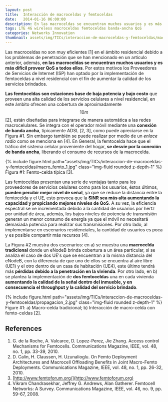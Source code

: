 ```yaml
---
layout: post
title:  Interacción de macroceldas y femtoceldas
date:   2014-01-16 06:00:00
description: En las macroceldas se encuentran muchos usuarios y es más difícil proveer QoS a todos ellos. Por estos motivos los operadores han optado por la implementación de femtoceldas a nivel residencial con el fin de aumentar la calidad de los servicios brindados. Las femtoceldas son estaciones base de baja potencia y bajo costo que proveen una alta calidad de los servicios celulares a nivel residencial, en este ámbito ofrecen una cobertura de aproximadamente 10 m.
tags: LTE 4G wireless macroceldas femtoceldas banda-ancha QoS
categories: Networks Innovation
thumbnail: assets/img/TICs/interaccion-de-macroceldas-y-femtoceldas/macro_femto_1.jpg
---
```

Las macroceldas no son muy eficientes [1] en el ámbito residencial debido a los problemas de penetración que se han mencionado en un artículo anterior, además, **en las macroceldas se encuentran muchos usuarios y es más difícil proveer QoS a todos ellos**. Por estos motivos los Proveedores de Servicios de Internet (ISP) han optado por la implementación de femtoceldas a nivel residencial con el fin de aumentar la calidad de los servicios brindados.

**Las femtoceldas son estaciones base de baja potencia y bajo costo** que proveen una alta calidad de los servicios celulares a nivel residencial, en este ámbito ofrecen una cobertura de aproximadamente $$10m$$ [2], están diseñadas para integrarse de manera automática a las redes macrocelulares. Se integra con el operador móvil mediante una **conexión de banda ancha**, típicamente ADSL [2, 3], como puede apreciarse en la Figura #1. Sin embargo también se puede realizar por medio de un *enlace radio* como se menciona en [4]. En General, la femtocelda hace que el tráfico del sistema celular proveniente del hogar, **se desvíe por la conexión de banda ancha**, liberando el consumo de recursos de la macrocelda.

<div class="row mt-3" style="text-align: center">
    <div class="col-sm mt-3 mt-md-0">
        {% include figure.html path="assets/img/TICs/interaccion-de-macroceldas-y-femtoceldas/macro_femto_1.jpg" class="img-fluid rounded z-depth-1" %}
    </div>
</div>
<div class="caption">
    Figura #1: Femto-celda típica [3].
</div>

Las femtoceldas presentan una serie de ventajas tanto para los proveedores de servicios celulares como para los usuarios, éstos últimos, **pueden percibir mejor nivel de señal**, ya que se reduce la distancia entre la femtocelda y el UE, esto provoca que la **SINR sea más alta aumentando la capacidad y propiciando mejores niveles de QoS**. A su vez, la eficiencia espectral se ve incrementada debido a la cantidad de usuarios por hertz por unidad de área, además, los bajos niveles de potencia de transmisión generan un menor consumo de energía ya que el móvil no necesitará demasiada potencia para realizar sus transmisiones. Por otro lado, al implementarse en escenarios residenciales, la cantidad de usuarios es poca y es posible compartir más recursos [4].

La Figura #2 muestra dos escenarios: en a) se muestra una **macrocelda tradicional** donde un eNodeB brinda cobertura a un área particular, si se analiza el caso de dos UE's que se encuentran a la misma distancia del eNodeB, con la diferencia de que uno de ellos se encuentra al aire libre (UE1) y el otro dentro de un casa de habitación (UE4), este último tendrá más **pérdidas debido a la penetración en la vivienda**. Por otro lado, en b) se plantea la implementación de **dos femtoceldas** una en cada vivienda **aumentando la calidad de la señal dentro del inmueble, y en consecuencia el throughput y la calidad del servicio brindado**.

<div class="row mt-3" style="text-align: center">
    <div class="col-sm mt-3 mt-md-0">
        {% include figure.html path="assets/img/TICs/interaccion-de-macroceldas-y-femtoceldas/propagacion_2.jpg" class="img-fluid rounded z-depth-1" %}
    </div>
</div>
<div class="caption">
    Figure #1: a) Macro-celda tradicional; b) Interacción de macro-celda con femto-celdas [2].
</div>

## References

1. G. de la Roche, A. Valcarce, D. Lopez-Perez, Jie Zhang. Access control Mechanisms for Femtocells. Communications Magazine, IEEE, vol. 48, no. 1, pp. 33-39, 2010.
2. D. Calin, H. Claussen, H. Uzunalioglu. On Femto Deployment Architectures and Macrocell Offloading Benefits in Joint Macro-Femto Deployments. Communications Magazine, IEEE, vol. 48, no. 1, pp. 26-32, 2010.
3. [http://www.femtoforum.org/](http://www.femtoforum.org)
4. Vikram Chandrasekhar, Jeffrey G. Andrews, Alan Gatherer. Femtocell Networks: A Survey. Communications Magazine, IEEE, vol. 46, no. 9, pp. 59-67, 2008.